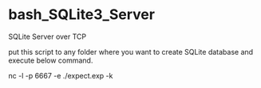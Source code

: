 # bash_SQLite3_Server
SQLite Server over TCP


put this script to any folder where you want to create SQLite database and execute below command.

nc -l -p 6667 -e ./expect.exp -k

